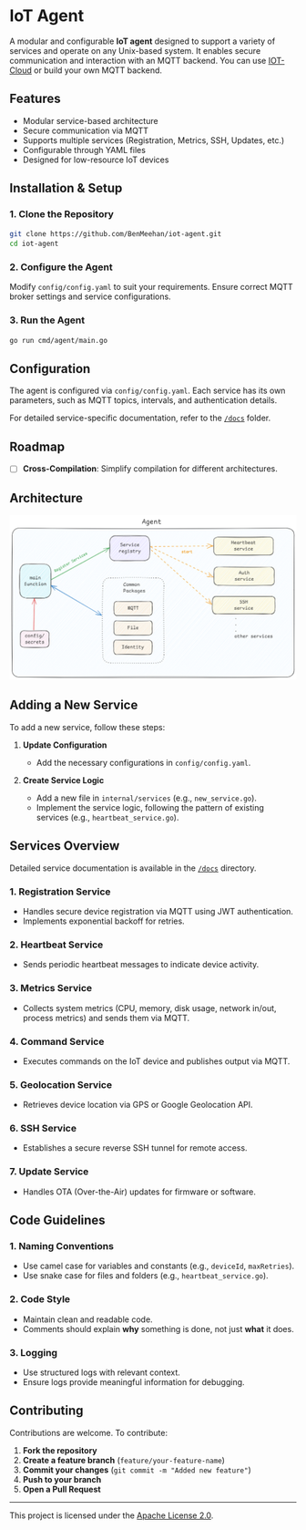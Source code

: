 # IoT Agent

A modular and configurable **IoT agent** designed to support a variety of services and operate on any Unix-based system. It enables secure communication and interaction with an MQTT backend. You can use [IOT-Cloud](https://github.com/BenMeehan/iot-cloud) or build your own MQTT backend.

## Features

- Modular service-based architecture  
- Secure communication via MQTT  
- Supports multiple services (Registration, Metrics, SSH, Updates, etc.)  
- Configurable through YAML files  
- Designed for low-resource IoT devices  

## Installation & Setup

### 1. Clone the Repository

```sh
git clone https://github.com/BenMeehan/iot-agent.git
cd iot-agent
```

### 2. Configure the Agent

Modify `config/config.yaml` to suit your requirements. Ensure correct MQTT broker settings and service configurations.

### 3. Run the Agent

```sh
go run cmd/agent/main.go
```

## Configuration

The agent is configured via `config/config.yaml`. Each service has its own parameters, such as MQTT topics, intervals, and authentication details.

For detailed service-specific documentation, refer to the [`/docs`](./docs/) folder.

## Roadmap

- [ ] **Cross-Compilation**: Simplify compilation for different architectures.

## Architecture

![arch.png](./.github/images/agent-arch.png)

## Adding a New Service

To add a new service, follow these steps:

1. **Update Configuration**  
   - Add the necessary configurations in `config/config.yaml`.

2. **Create Service Logic**  
   - Add a new file in `internal/services` (e.g., `new_service.go`).  
   - Implement the service logic, following the pattern of existing services (e.g., `heartbeat_service.go`).

## Services Overview

Detailed service documentation is available in the [`/docs`](./docs/) directory.

### 1. Registration Service
- Handles secure device registration via MQTT using JWT authentication.
- Implements exponential backoff for retries.

### 2. Heartbeat Service
- Sends periodic heartbeat messages to indicate device activity.

### 3. Metrics Service
- Collects system metrics (CPU, memory, disk usage, network in/out, process metrics) and sends them via MQTT.

### 4. Command Service
- Executes commands on the IoT device and publishes output via MQTT.

### 5. Geolocation Service
- Retrieves device location via GPS or Google Geolocation API.

### 6. SSH Service
- Establishes a secure reverse SSH tunnel for remote access.

### 7. Update Service
- Handles OTA (Over-the-Air) updates for firmware or software.

## Code Guidelines

### 1. Naming Conventions
- Use camel case for variables and constants (e.g., `deviceId`, `maxRetries`).
- Use snake case for files and folders (e.g., `heartbeat_service.go`).

### 2. Code Style
- Maintain clean and readable code.
- Comments should explain **why** something is done, not just **what** it does.

### 3. Logging
- Use structured logs with relevant context.
- Ensure logs provide meaningful information for debugging.

## Contributing

Contributions are welcome. To contribute:

1. **Fork the repository**
2. **Create a feature branch** (`feature/your-feature-name`)
3. **Commit your changes** (`git commit -m "Added new feature"`)
4. **Push to your branch**
5. **Open a Pull Request**

---

This project is licensed under the [Apache License 2.0](./LICENSE).
